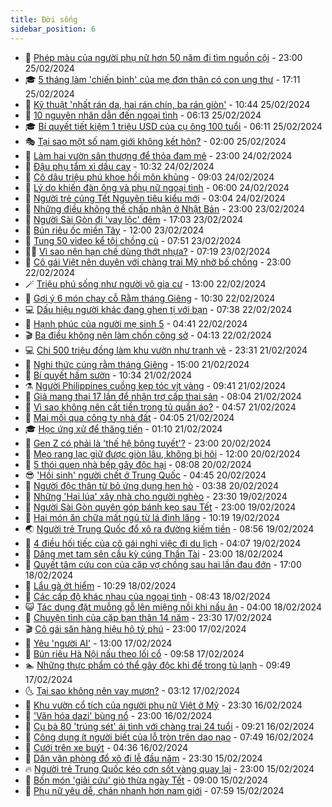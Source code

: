 ```yaml
---
title: Đời sống
sidebar_position: 6
---
```


<!-- vnexpress-doi-song:START -->
- 🚀 [Phép màu của người phụ nữ hơn 50 năm đi tìm nguồn cội](https://vnexpress.net/phep-mau-cua-nguoi-phu-nu-hon-50-nam-di-tim-nguon-coi-4713885.html) - 23:00 25/02/2024
- 🎓 [5 tháng làm &#39;chiến binh&#39; của mẹ đơn thân có con ung thư](https://vnexpress.net/5-thang-lam-chien-binh-cua-me-don-than-co-con-ung-thu-4714795.html) - 17:11 25/02/2024
- 🚦 [Kỹ thuật &#39;nhất rán da, hai rán chín, ba rán giòn&#39;](https://vnexpress.net/ky-thuat-nhat-ran-da-hai-ran-chin-ba-ran-gion-4715099.html) - 10:44 25/02/2024
- 🦣 [10 nguyên nhân dẫn đến ngoại tình](https://vnexpress.net/10-nguyen-nhan-dan-den-ngoai-tinh-4714968.html) - 06:13 25/02/2024
- 🎓 [Bí quyết tiết kiệm 1 triệu USD của cụ ông 100 tuổi](https://vnexpress.net/bi-quyet-tiet-kiem-1-trieu-usd-cua-cu-ong-100-tuoi-4714997.html) - 06:11 25/02/2024
- 🎭 [Tại sao một số nam giới không kết hôn?](https://vnexpress.net/tai-sao-mot-so-nam-gioi-khong-ket-hon-4714820.html) - 02:00 25/02/2024
- 🦅 [Làm hai vườn sân thượng để thỏa đam mê](https://vnexpress.net/lam-hai-vuon-san-thuong-de-thoa-dam-me-4714976.html) - 23:00 24/02/2024
- 🎃 [Đậu phụ tẩm xì dầu cay](https://vnexpress.net/dau-phu-tam-xi-dau-cay-4714955.html) - 10:32 24/02/2024
- 💪 [Cô dâu triệu phú khoe hồi môn khủng](https://vnexpress.net/co-dau-trieu-phu-khoe-hoi-mon-khung-4714860.html) - 09:03 24/02/2024
- 🐻 [Lý do khiến đàn ông và phụ nữ ngoại tình](https://vnexpress.net/ly-do-khien-dan-ong-va-phu-nu-ngoai-tinh-4714847.html) - 06:00 24/02/2024
- 🧠 [Người trẻ cúng Tết Nguyên tiêu kiểu mới](https://vnexpress.net/nguoi-tre-cung-tet-nguyen-tieu-kieu-moi-4714648.html) - 03:04 24/02/2024
- 🐘 [Những điều không thể chấp nhận ở Nhật Bản](https://vnexpress.net/nhung-dieu-khong-the-chap-nhan-o-nhat-ban-4714724.html) - 23:00 23/02/2024
- 👹 [Người Sài Gòn đi &#39;vay lộc&#39; đêm](https://vnexpress.net/nguoi-sai-gon-di-vay-loc-dem-4714775.html) - 17:03 23/02/2024
- 💂 [Bún riêu ốc miền Tây](https://vnexpress.net/bun-rieu-oc-mien-tay-4714066.html) - 12:00 23/02/2024
- 🦍 [Tung 50 video kể tội chồng cũ](https://vnexpress.net/tung-50-video-ke-toi-chong-cu-4714550.html) - 07:51 23/02/2024
- 🧑‍🏫 [Vì sao nên hạn chế dùng thớt nhựa?](https://vnexpress.net/vi-sao-nen-han-che-dung-thot-nhua-4714585.html) - 07:19 23/02/2024
- 🧰 [Cô gái Việt nên duyên với chàng trai Mỹ nhờ bố chồng](https://vnexpress.net/co-gai-viet-nen-duyen-voi-chang-trai-my-nho-bo-chong-4713811.html) - 23:00 22/02/2024
- 🪄 [Triệu phú sống như người vô gia cư](https://vnexpress.net/trieu-phu-song-nhu-nguoi-vo-gia-cu-4714178.html) - 13:00 22/02/2024
- 🐲 [Gợi ý 6 món chay cỗ Rằm tháng Giêng](https://vnexpress.net/goi-y-6-mon-chay-co-ram-thang-gieng-4714075.html) - 10:30 22/02/2024
- 💻 [Dấu hiệu người khác đang ghen tị với bạn](https://vnexpress.net/dau-hieu-nguoi-khac-dang-ghen-ti-voi-ban-4713120.html) - 07:38 22/02/2024
- 🐘 [Hạnh phúc của người mẹ sinh 5](https://vnexpress.net/hanh-phuc-cua-nguoi-me-sinh-5-4713783.html) - 04:41 22/02/2024
- 🎬 [Ba điều không nên làm chốn công sở](https://vnexpress.net/ba-dieu-khong-nen-lam-chon-cong-so-4714032.html) - 04:13 22/02/2024
- 💻 [Chi 500 triệu đồng làm khu vườn như tranh vẽ](https://vnexpress.net/chi-500-trieu-dong-lam-khu-vuon-nhu-tranh-ve-4713511.html) - 23:31 21/02/2024
- 🧰 [Nghi thức cúng rằm tháng Giêng](https://vnexpress.net/nghi-thuc-cung-ram-thang-gieng-4713607.html) - 15:00 21/02/2024
- 🫣 [Bí quyết hầm sườn](https://vnexpress.net/bi-quyet-ham-suon-4713774.html) - 10:34 21/02/2024
- ⚗️ [Người Philippines cuồng kẹp tóc vịt vàng](https://vnexpress.net/nguoi-philippines-cuong-kep-toc-vit-vang-4713786.html) - 09:41 21/02/2024
- 🌊 [Giả mang thai 17 lần để nhận trợ cấp thai sản](https://vnexpress.net/gia-mang-thai-17-lan-de-nhan-tro-cap-thai-san-4713710.html) - 08:04 21/02/2024
- 💃 [Vì sao không nên cất tiền trong tủ quần áo?](https://vnexpress.net/vi-sao-khong-nen-cat-tien-trong-tu-quan-ao-4713273.html) - 04:57 21/02/2024
- 🦆 [Mai mối qua công ty nhà đất](https://vnexpress.net/mai-moi-qua-cong-ty-nha-dat-4713118.html) - 04:05 21/02/2024
- 🎓 [Học ứng xử để thăng tiến](https://vnexpress.net/hoc-ung-xu-de-thang-tien-4713434.html) - 01:10 21/02/2024
- 💪 [Gen Z có phải là &#39;thế hệ bông tuyết&#39;?](https://vnexpress.net/gen-z-co-phai-la-the-he-bong-tuyet-4713463.html) - 23:00 20/02/2024
- 🤔 [Mẹo rang lạc giữ được giòn lâu, không bị hôi](https://vnexpress.net/meo-rang-lac-giu-duoc-gion-lau-khong-bi-hoi-4713323.html) - 12:00 20/02/2024
- 🧰 [5 thói quen nhà bếp gây độc hại](https://vnexpress.net/5-thoi-quen-nha-bep-gay-doc-hai-4712703.html) - 08:08 20/02/2024
- 😎 [&#39;Hồi sinh&#39; người chết ở Trung Quốc](https://vnexpress.net/hoi-sinh-nguoi-chet-o-trung-quoc-4711697.html) - 04:45 20/02/2024
- 🌮 [Người độc thân từ bỏ ứng dụng hẹn hò](https://vnexpress.net/nguoi-doc-than-tu-bo-ung-dung-hen-ho-4713115.html) - 03:38 20/02/2024
- 🧠 [Những &#39;Hai lúa&#39; xây nhà cho người nghèo](https://vnexpress.net/nhung-hai-lua-xay-nha-cho-nguoi-ngheo-4709095.html) - 23:30 19/02/2024
- 🎡 [Người Sài Gòn quyên góp bánh kẹo sau Tết](https://vnexpress.net/nguoi-sai-gon-quyen-gop-banh-keo-sau-tet-4712896.html) - 23:00 19/02/2024
- 🎡 [Hai món ăn chữa mất ngủ từ lá đinh lăng](https://vnexpress.net/hai-mon-an-chua-mat-ngu-tu-la-dinh-lang-4712842.html) - 10:19 19/02/2024
- 🌏 [Người trẻ Trung Quốc đổ xô ra đường kiếm tiền](https://vnexpress.net/nguoi-tre-trung-quoc-do-xo-ra-duong-kiem-tien-4712869.html) - 08:56 19/02/2024
- 🐻 [4 điều hối tiếc của cô gái nghỉ việc đi du lịch](https://vnexpress.net/4-dieu-hoi-tiec-cua-co-gai-nghi-viec-di-du-lich-4712798.html) - 04:07 19/02/2024
- 💂 [Dâng mẹt tam sên cầu kỳ cúng Thần Tài](https://vnexpress.net/dang-met-tam-sen-cau-ky-cung-than-tai-4712631.html) - 23:00 18/02/2024
- 🥸 [Quyết tâm cứu con của cặp vợ chồng sau hai lần đau đớn](https://vnexpress.net/quyet-tam-cuu-con-cua-cap-vo-chong-sau-hai-lan-dau-don-4709626.html) - 17:00 18/02/2024
- 🌋 [Lẩu gà ớt hiểm](https://vnexpress.net/lau-ga-ot-hiem-4712604.html) - 10:29 18/02/2024
- 🦩 [Các cấp độ khác nhau của ngoại tình](https://vnexpress.net/cac-cap-do-khac-nhau-cua-ngoai-tinh-4712082.html) - 08:43 18/02/2024
- 😺 [Tác dụng đặt muỗng gỗ lên miệng nồi khi nấu ăn](https://vnexpress.net/tac-dung-dat-muong-go-len-mieng-noi-khi-nau-an-4712331.html) - 04:00 18/02/2024
- 🐻 [Chuyện tình của cặp bạn thân 14 năm](https://vnexpress.net/chuyen-tinh-cua-cap-ban-than-14-nam-4712132.html) - 23:30 17/02/2024
- 🎬 [Cô gái săn hàng hiệu hộ tỷ phú](https://vnexpress.net/co-gai-san-hang-hieu-ho-ty-phu-4712421.html) - 23:00 17/02/2024
- 🎊 [Yêu &#39;người AI&#39;](https://vnexpress.net/yeu-nguoi-ai-4711854.html) - 13:00 17/02/2024
- 💄 [Bún riêu Hà Nội nấu theo lối cổ](https://vnexpress.net/bun-rieu-ha-noi-nau-theo-loi-co-4712403.html) - 09:58 17/02/2024
- 🏊 [Những thực phẩm có thể gây độc khi để trong tủ lạnh](https://vnexpress.net/nhung-thuc-pham-co-the-gay-doc-khi-de-trong-tu-lanh-4712351.html) - 09:49 17/02/2024
- 🌜 [Tại sao không nên vay mượn?](https://vnexpress.net/tai-sao-khong-nen-vay-muon-4712071.html) - 03:12 17/02/2024
- 🤡 [Khu vườn cổ tích của người phụ nữ Việt ở Mỹ](https://vnexpress.net/khu-vuon-co-tich-cua-nguoi-phu-nu-viet-o-my-4701571.html) - 23:30 16/02/2024
- 🥰 [&#39;Văn hóa dazi&#39; bùng nổ](https://vnexpress.net/van-hoa-dazi-bung-no-4711681.html) - 23:00 16/02/2024
- 🦍 [Cụ bà 80 &#39;trúng sét&#39; ái tình với chàng trai 24 tuổi](https://vnexpress.net/cu-ba-80-trung-set-ai-tinh-voi-chang-trai-24-tuoi-4712081.html) - 09:21 16/02/2024
- 🫣 [Công dụng ít người biết của lỗ tròn trên dao nạo](https://vnexpress.net/cong-dung-it-nguoi-biet-cua-lo-tron-tren-dao-nao-4712074.html) - 07:49 16/02/2024
- 🚦 [Cưới trên xe buýt](https://vnexpress.net/cuoi-tren-xe-buyt-4711831.html) - 04:36 16/02/2024
- 🐘 [Dân văn phòng đổ xô đi lễ đầu năm](https://vnexpress.net/dan-van-phong-do-xo-di-le-dau-nam-4711884.html) - 23:30 15/02/2024
- 🔥 [Người trẻ Trung Quốc kéo cơn sốt vàng quay lại](https://vnexpress.net/nguoi-tre-trung-quoc-keo-con-sot-vang-quay-lai-4711712.html) - 23:00 15/02/2024
- 🎃 [Bốn món &#39;giải cứu&#39; giò thừa ngày Tết](https://vnexpress.net/bon-mon-giai-cuu-gio-thua-ngay-tet-4711461.html) - 09:00 15/02/2024
- 🥳 [Phụ nữ yêu dễ, chán nhanh hơn nam giới](https://vnexpress.net/phu-nu-yeu-de-chan-nhanh-hon-nam-gioi-4711193.html) - 07:59 15/02/2024<!-- vnexpress-doi-song:END -->
